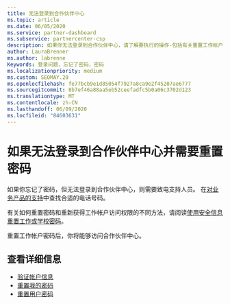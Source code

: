 ```yaml
---
title: 无法登录到合作伙伴中心
ms.topic: article
ms.date: 06/05/2020
ms.service: partner-dashboard
ms.subservice: partnercenter-csp
description: 如果你无法登录到合作伙伴中心，请了解要执行的操作-包括有关重置工作帐户密码或学校帐户密码的信息（如果你忘记了密码）。
author: LauraBrenner
ms.author: labrenne
Keywords: 登录问题，忘记了密码，密码
ms.localizationpriority: medium
ms.custom: SEOMAY.20
ms.openlocfilehash: fe77bcb9e1d85054f7927a8ca9e2f45207ae6777
ms.sourcegitcommit: 8b7ef46a88aa5eb52ceefadfc5b0a06c3702d123
ms.translationtype: MT
ms.contentlocale: zh-CN
ms.lasthandoff: 06/09/2020
ms.locfileid: "84603631"
---
```

# <a name="if-you-cant-sign-into-partner-center-and-need-to-reset-your-password"></a>如果无法登录到合作伙伴中心并需要重置密码

如果你忘记了密码，但无法登录到合作伙伴中心，则需要致电支持人员。 在[对业务产品的支持](https://docs.microsoft.com/microsoft-365/admin/contact-support-for-business-products?view=o365-worldwide&tabs=phone#ID0EAADAAA=Phone_support_)中查找合适的电话号码。 

有关如何重置密码和重新获得工作帐户访问权限的不同方法，请阅读[使用安全信息重置工作或学校密码](https://docs.microsoft.com/azure/active-directory/user-help/active-directory-passwords-update-your-own-password#how-to-change-your-password)。

重置工作帐户密码后，你将能够访问合作伙伴中心。 

## <a name="see-more"></a>查看详细信息

- [验证帐户信息](verification-responses.md)
- [重置我的密码](reset-my-pasword.md)
- [重置用户密码](reset-a-user-password.md)

